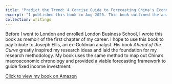 ```yaml
---
title: "Predict the Trend: A Concise Guide to Forecasting China's Economy and Interest Rates"
excerpt: "I published this book in Aug 2020. This book outlined the analytical and forecasting framework I developed as a China rates strategist at CITIC Securities."
collection: writings
---
```


Before I went to London and enrolled London Business School, I wrote this book as memoir of the first chapter of my career. I hope to use this book to pay tribute to Joseph Ellis, an ex-Goldman analyst. His book *Ahead of the Curve* greatly inspired my research ideas and laid the foundation for my research methodology. My book uses the same method to map out China’s macroeconomic chronology and provided a viable forecasting framework to guide fixed income investment.

[Click to view my book on Amazon](https://www.amazon.com/dp/B08GX3T5F3/)
